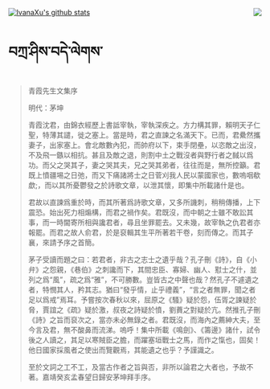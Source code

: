 [![IvanaXu's github stats](https://github-readme-stats.vercel.app/api?username=IvanaXu&show_icons=true&theme=vue-dark)](https://github.com/anuraghazra/github-readme-stats)
<img align="right" src="https://github-readme-stats.vercel.app/api/top-langs/?username=IvanaXu&langs_count=3&theme=graywhite" />
# བཀྲ་ཤིས་བདེ་ལེགས་
> 青霞先生文集序
> 
> 明代：茅坤 
> 
> 青霞沈君，由錦衣經歷上書詆宰執，宰執深疾之。方力構其罪，賴明天子仁聖，特薄其譴，徙之塞上。當是時，君之直諫之名滿天下。已而，君纍然攜妻子，出家塞上。會北敵數內犯，而帥府以下，束手閉壘，以恣敵之出沒，不及飛一鏃以相抗。甚且及敵之退，則割中土之戰沒者與野行者之馘以爲功。而父之哭其子，妻之哭其夫，兄之哭其弟者，往往而是，無所控籲。君既上憤疆埸之日弛，而又下痛諸將士之日菅刈我人民以蒙國家也，數嗚咽欷歔;，而以其所憂鬱發之於詩歌文章，以泄其懷，即集中所載諸什是也。
> 
> 君故以直諫爲重於時，而其所著爲詩歌文章，又多所譏刺，稍稍傳播，上下震恐。始出死力相煽構，而君之禍作矣。君既沒，而中朝之士雖不敢訟其事，而一時閫寄所相與讒君者，尋且坐罪罷去。又未幾，故宰執之仇君者亦報罷。而君之故人俞君，於是裒輯其生平所著若干卷，刻而傳之。而其子襄，來請予序之首簡。
> 
> 茅子受讀而題之曰：若君者，非古之志士之遺乎哉？孔子刪《詩》，自《小弁》之怨親，《巷伯》之刺讒而下，其間忠臣、寡婦、幽人、懟士之什，並列之爲“風”，疏之爲“雅”，不可勝數。豈皆古之中聲也哉？然孔子不遽遺之者，特憫其人，矜其志。猶曰“發乎情，止乎禮義”，“言之者無罪，聞之者足以爲戒”焉耳。予嘗按次春秋以來，屈原之《騷》疑於怨，伍胥之諫疑於脅，賈誼之《疏》疑於激，叔夜之詩疑於憤，劉蕡之對疑於亢。然推孔子刪《詩》之旨而裒次之，當亦未必無錄之者。君既沒，而海內之薦紳大夫，至今言及君，無不酸鼻而流涕。嗚呼！集中所載《鳴劍》、《籌邊》諸什，試令後之人讀之，其足以寒賊臣之膽，而躍塞垣戰士之馬，而作之愾也，固矣！他日國家採風者之使出而覽觀焉，其能遺之也乎？予謹識之。
> 
> 至於文詞之工不工，及當古作者之旨與否，非所以論君之大者也，予故不著。嘉靖癸亥孟春望日歸安茅坤拜手序。
>